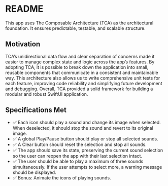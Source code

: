 # README

This app uses The Composable Architecture (TCA) as the architectural foundation. It ensures predictable, testable, and scalable structure.

## Motivation

TCA’s unidirectional data flow and clear separation of concerns made it easier to manage complex state and logic across the app’s features. By adopting TCA, it is possible to break down the application into small, reusable components that communicate in a consistent and maintainable way. This architecture also allows us to write comprehensive unit tests for each feature, improving code reliability and simplifying future development and debugging. Overall, TCA provided a solid framework for building a modular and robust SwiftUI application.


## Specifications Met

- ✅ Each icon should play a sound and change its image when selected. When deselected, it should stop the sound and revert to its original image. 
- ✅ A global Play/Pause button should play or stop all selected sounds.
- ✅ A Clear button should reset the selection and stop all sounds.
- ✅ The app should save its state, preserving the current sound selection so the user can reopen the app with their last selection intact.
- ✅ The user should be able to play a maximum of three sounds simultaneously. If the user attempts to select more, a warning message should be displayed.
- ✅ Bonus: Animate the icons of playing sounds.
